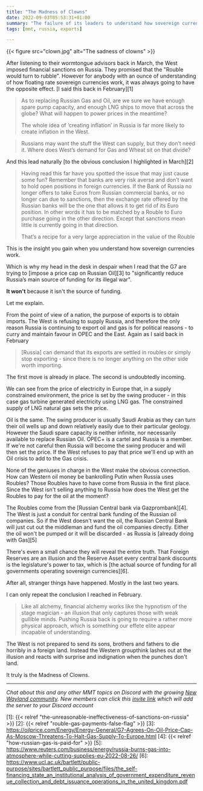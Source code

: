 ```yaml
---
title: "The Madness of Clowns"
date: 2022-09-03T05:53:31+01:00
summary: "The failure of its leaders to understand how sovereign currencies work is now starting to cripple the West"
tags: [mmt, russia, exports]

---
```


{{< figure src="clown.jpg" alt="The sadness of clowns" >}}

After listening to their wormtongue advisors back in March, the West imposed financial sanctions on Russia. They promised that the "Rouble would turn to rubble".
However for anybody with an ounce of understanding of how floating rate sovereign currencies work, it was always going to have the opposite effect. [I said this back in February][1]

> As to replacing Russian Gas and Oil, are we sure we have enough spare pump capacity, and enough LNG ships to move that across the globe? What will happen to power prices in the meantime?
>
> The whole idea of ‘creating inflation’ in Russia is far more likely to create inflation in the West.

> Russians may want the stuff the West can supply, but they don’t need it. Where does West’s demand for Gas and Wheat sit on that divide?

And this lead naturally [to the obvious conclusion I highlighted in March][2] 

> Having read this far have you spotted the issue that may just cause some fun? Remember that banks are very risk averse and don’t want to hold open positions in foreign currencies. If the Bank of Russia no longer offers to take Euros from Russian commercial banks, or no longer can due to sanctions, then the exchange rate offered by the Russian banks will be the one that allows it to get rid of its Euro position. In other words it has to be matched by a Rouble to Euro purchase going in the other direction. Except that sanctions mean little is currently going in that direction.
> 
> That’s a recipe for a very large appreciation in the value of the Rouble

This is the insight you gain when you understand how sovereign currencies work.

Which is why my head in the desk in despair when I read that the G7 are trying to [impose a price cap on Russian Oil][3] to "significantly reduce Russia’s main source of funding for its illegal war". 

**It won't** because it isn't the source of funding.

Let me explain.

From the point of view of a nation, the purpose of exports is to obtain imports. The West is refusing to supply Russia, and therefore the only reason Russia is continuing to export oil and gas is for political reasons - to curry and maintain favour in OPEC and the East. Again as I said back in February

> [Russia] can demand that its exports are settled in roubles or simply stop exporting - since there is no longer anything on the other side worth importing.

The first move is already in place. The second is undoubtedly incoming.

We can see from the price of electricity in Europe that, in a supply constrained environment, the price is set by the swing producer - in this case gas turbine generated electricity using LNG gas. The constrained supply of LNG natural gas sets the price.  

Oil is the same. The swing producer is usually Saudi Arabia as they can turn their oil wells up and down relatively easily due to their particular geology. However the Saudi spare capacity is neither infinite, nor necessarily available to replace Russian Oil. OPEC+ is a cartel and Russia is a member. If we're not careful then Russia will become the swing producer and will then set the price. If the West refuses to pay that price we'll end up with an Oil crisis to add to the Gas crisis.

None of the geniuses in charge in the West make the obvious connection. How can Western oil money be bankrolling Putin when Russia uses Roubles? Those Roubles have to have come from Russia in the first place. Since the West isn't selling anything to Russia how does the West get the Roubles to pay for the oil at the moment?

The Roubles come from the [Russian Central bank via Gazprombank][4]. The West is just a conduit for central bank funding of the Russian oil companies. So if the West doesn't want the oil, the Russian Central Bank will just cut out the middleman and fund the oil companies directly. Either the oil won't be pumped or it will be discarded - as Russia is [already doing with Gas][5]

There's even a small chance they will reveal the entire truth. That Foreign Reserves are an illusion and the Reserve Asset every central bank discounts is the legislature's power to tax, which is [the actual source of funding for all governments operating sovereign currencies][6].

After all, stranger things have happened. Mostly in the last two years.

I can only repeat the conclusion I reached in February.

> Like all alchemy, financial alchemy works like the hypnotism of the stage magician - an illusion that only captures those with weak gullible minds. Pushing Russia back is going to require a rather more physical approach, which is something our effete elite appear incapable of understanding.

The West is not prepared to send its sons, brothers and fathers to die horribly in a foreign land. Instead the Western groupthink lashes out at the illusion and reacts with surprise and indignation when the punches don't land. 

It truly is the Madness of Clowns.

* * *

_Chat about this and any other MMT topics on Discord with the growing [New Wayland community](https://discord.com). New members can click this [invite link](https://discord.gg/JN6HKUd) which will add the server to your Discord account_

[1]: {{< relref "the-unreasonable-ineffectiveness-of-sanctions-on-russia" >}}
[2]: {{< relref "rouble-gas-payments-false-flag" >}}
[3]: https://oilprice.com/Energy/Energy-General/G7-Agrees-On-Oil-Price-Cap-As-Moscow-Threatens-To-Halt-Gas-Supply-To-Europe.html
[4]: {{< relref "how-russian-gas-is-paid-for" >}}
[5]: https://www.reuters.com/business/energy/russia-burns-gas-into-atmosphere-while-cutting-supplies-eu-2022-08-26/
[6]: https://www.ucl.ac.uk/bartlett/public-purpose/sites/bartlett_public_purpose/files/the_self-financing_state_an_institutional_analysis_of_government_expenditure_revenue_collection_and_debt_issuance_operations_in_the_united_kingdom.pdf
